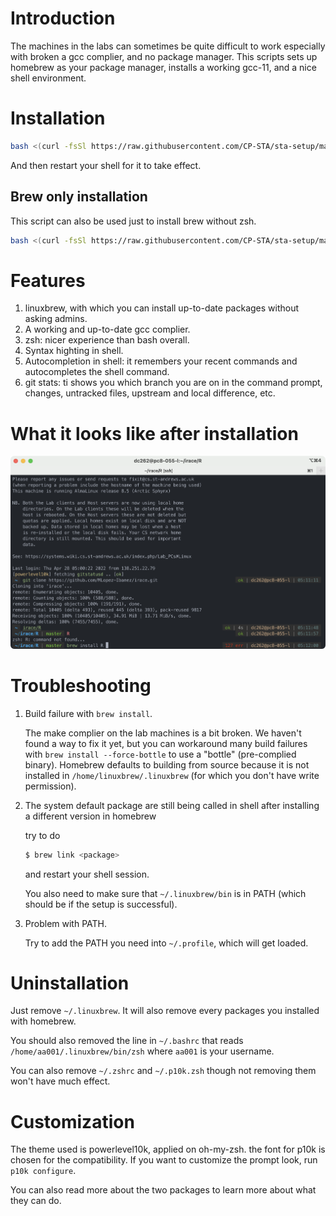 # Introduction
The machines in the labs can sometimes be quite difficult to work especially with broken a gcc complier, and no package manager. This scripts sets up homebrew as your package manager, installs a working gcc-11, and a nice shell environment. 

# Installation
```bash
bash <(curl -fsSl https://raw.githubusercontent.com/CP-STA/sta-setup/master/setup.sh)
```

And then restart your shell for it to take effect.

## Brew only installation

This script can also be used just to install brew without zsh.

```bash
bash <(curl -fsSl https://raw.githubusercontent.com/CP-STA/sta-setup/master/setup.sh) -B
```

# Features
1. linuxbrew, with which you can install up-to-date packages without asking admins.
2. A working and up-to-date gcc complier.
3. zsh: nicer experience than bash overall.
4. Syntax highting in shell.
5. Autocompletion in shell: it remembers your recent commands and autocompletes the shell command.
6. git stats: ti shows you which branch you are on in the command prompt, changes, untracked files, upstream and local difference, etc. 

# What it looks like after installation
![Screenshot](./screenshot.png)

# Troubleshooting
1. Build failure with `brew install`.

    The make complier on the lab machines is a bit broken. We haven't found a way to fix it yet, but you can workaround many build failures with `brew install --force-bottle` to use a "bottle" (pre-complied binary). Homebrew defaults to building from source because it is not installed in `/home/linuxbrew/.linuxbrew` (for which you don't have write permission). 

2. The system default package are still being called in shell after installing a different version in homebrew

    try to do
    ```bash 
    $ brew link <package>
    ```
    and restart your shell session.

    You also need to make sure that `~/.linuxbrew/bin` is in PATH (which should be if the setup is successful). 

3. Problem with PATH.

    Try to add the PATH you need into `~/.profile`, which will get loaded.

# Uninstallation
Just remove `~/.linuxbrew`. It will also remove every packages you installed with homebrew.

You should also removed the line in `~/.bashrc` that reads `/home/aa001/.linuxbrew/bin/zsh` where `aa001` is your username.

You can also remove `~/.zshrc` and `~/.p10k.zsh` though not removing them won't have much effect. 

# Customization
The theme used is powerlevel10k, applied on oh-my-zsh. the font for p10k is chosen for the compatibility. If you want to customize the prompt look, run `p10k configure`. 

You can also read more about the two packages to learn more about what they can do. 